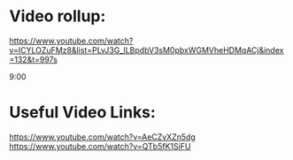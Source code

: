# Video rollup:
   https://www.youtube.com/watch?v=ICYLOZuFMz8&list=PLvJ3G_lLBpdbV3sM0pbxWGMVheHDMqACj&index=132&t=997s

   9:00


# Useful Video Links:
   https://www.youtube.com/watch?v=AeCZvXZn5dg
   https://www.youtube.com/watch?v=QTb5fK1SiFU